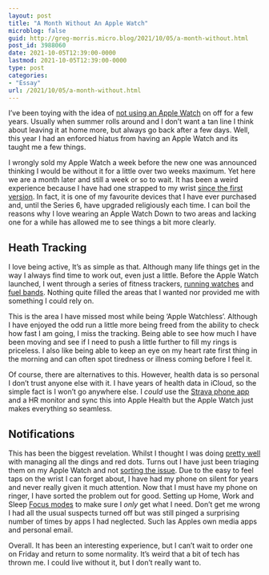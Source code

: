 ```yaml
---
layout: post
title: "A Month Without An Apple Watch"
microblog: false
guid: http://greg-morris.micro.blog/2021/10/05/a-month-without.html
post_id: 3988060
date: 2021-10-05T12:39:00-0000
lastmod: 2021-10-05T12:39:00-0000
type: post
categories:
- "Essay"
url: /2021/10/05/a-month-without.html
---
```

<p>I’ve been toying with the idea of <a href="https://gregmorris.co.uk/stopping-wearing-my/">not using an Apple Watch</a> on off for a few years. Usually when summer rolls around and I don’t want a tan line I think about leaving it at home more, but always go back after a few days. Well, this year I had an enforced hiatus from having an Apple Watch and its taught me a few things.</p><p>I wrongly sold my Apple Watch a week before the new one was announced thinking I would be without it for a little over two weeks maximum. Yet here we are a month later and still a week or so to wait. It has been a weird experience because I have had one strapped to my wrist <a href="https://gregmorris.co.uk/i-like-this/">since the first version</a>. In fact, it is one of my favourite devices that I have ever purchased and, until the Series 6, have upgraded religiously each time. I can boil the reasons why I love wearing an Apple Watch Down to two areas and lacking one for a while has allowed me to see things a bit more clearly.</p><h2 id="heath-tracking">Heath Tracking</h2><p>I love being active, It’s as simple as that. Although many life things get in the way I always find time to work out, even just a little. Before the Apple Watch launched, I went through a series of fitness trackers, <a href="https://uk.pcmag.com/gadgets/21005/nike-sportwatch-gps">running watches</a> and <a href="https://en.wikipedia.org/wiki/Nike%2B_FuelBand">fuel bands</a>. Nothing quite filled the areas that I wanted nor provided me with something I could rely on.</p><p>This is the area I have missed most while being ‘Apple Watchless’. Although I have enjoyed the odd run a little more being freed from the ability to check how fast I am going, I miss the tracking. Being able to see how much I have been moving and see if I need to push a little further to fill my rings is priceless. I also like being able to keep an eye on my heart rate first thing in the morning and can often spot tiredness or illness coming before I feel it.</p><p>Of course, there are alternatives to this. However, health data is so personal I don’t trust anyone else with it. I have years of health data in iCloud, so the simple fact is I won’t go anywhere else. I <em><em>could</em></em> use the <a href="https://gregmorris.co.uk/how-to-set/">Strava phone app</a> and a HR monitor and sync this into Apple Health but the Apple Watch just makes everything so seamless.</p><h2 id="notifications">Notifications</h2><p>This has been the biggest revelation. Whilst I thought I was doing <a href="https://gregmorris.co.uk/notifications-haze/">pretty well</a> with managing all the dings and red dots. Turns out I have just been triaging them on my Apple Watch and not <a href="https://gregmorris.co.uk/how-you-use/">sorting the issue</a>. Due to the easy to feel taps on the wrist I can forget about, I have had my phone on silent for years and never really given it much attention. Now that I must have my phone on ringer, I have sorted the problem out for good. Setting up Home, Work and Sleep <a href="https://twitter.com/GR36/status/1445075198886154253">Focus modes</a> to make sure I <em><em>only</em></em> get what I need. Don’t get me wrong I had all the usual suspects turned off but was still pinged a surprising number of times by apps I had neglected. Such las Apples own media apps and personal email.</p><p>Overall. It has been an interesting experience, but I can’t wait to order one on Friday and return to some normality. It’s weird that a bit of tech has thrown me. I could live without it, but I don’t really want to.</p>
